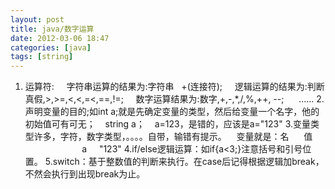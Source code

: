```yaml
---
layout: post
title: java/数字运算
date: 2012-03-06 18:47
categories: [java]
tags: [string]
---
```

1. 运算符:
    字符串运算的结果为:字符串   +(连接符);
    逻辑运算的结果为:判断真假,>,>=,<,<,=<,==,!=;
    数字运算结果为:数字,+,-,*,/,%,++, --;
     ......
2.声明变量的目的;如int a;就是先确定变量的类型，然后给变量一个名字，他的初始值可有可无；
   string a；
   a=123，是错的，应该是a="123"
3.变量类型许多，字符，数字类型，。。。。自带，输错有提示。
   变量就是：名      值
                       a     "123"
4.if/else逻辑运算：如if{a<3;}注意括号和引号位置。
5.switch：基于整数值的判断来执行。在case后记得根据逻辑加break，不然会执行到出现break为止。

